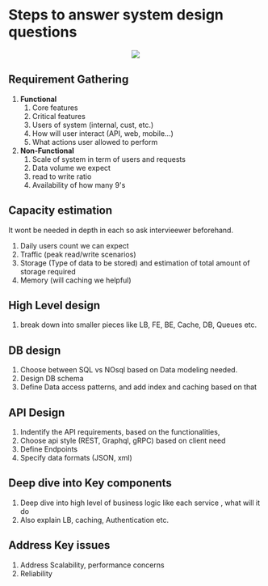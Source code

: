 # Steps to answer system design questions

<p align="center">
    <img src="/img/hld-questions/steps.jpg"/>
</p>

## Requirement Gathering

1. **Functional**
   1. Core features
   2. Critical features
   3. Users of system (internal, cust, etc.)
   4. How will user interact (API, web, mobile...)
   5. What actions user allowed to perform
2. **Non-Functional**
   1. Scale of system in term of users and requests
   2. Data volume we expect
   3. read to write ratio
   4. Availability of how many 9's

## Capacity estimation

It wont be needed in depth in each so ask intervieewer beforehand.

1. Daily users count we can expect
2. Traffic (peak read/write scenarios)
3. Storage (Type of data to be stored) and estimation of total amount of storage required
4. Memory (will caching we helpful)

## High Level design

1. break down into smaller pieces like LB, FE, BE, Cache, DB, Queues etc.

## DB design

1. Choose between SQL vs NOsql based on Data modeling needed.
2. Design DB schema
3. Define Data access patterns, and add index and caching based on that

## API Design

1. Indentify the API requirements, based on the functionalities,
2. Choose api style (REST, Graphql, gRPC) based on client need
3. Define Endpoints
4. Specify data formats (JSON, xml)

## Deep dive into Key components

1. Deep dive into high level of business logic like each service , what will it do
2. Also explain LB, caching, Authentication etc.

## Address Key issues

1. Address Scalability, performance concerns
2. Reliability
